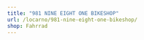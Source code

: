 ```yaml
---
title: "981 NINE EIGHT ONE BIKESHOP"
url: /locarno/981-nine-eight-one-bikeshop/
shop: Fahrrad
---
```

